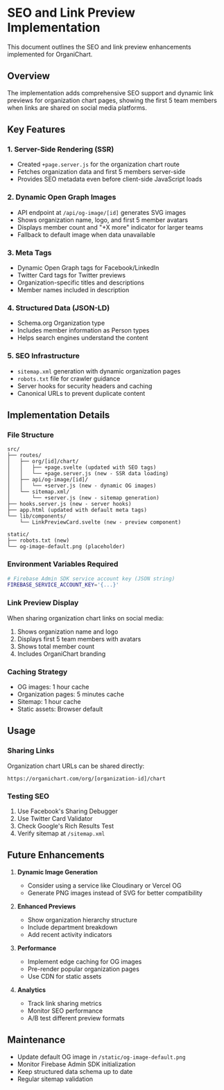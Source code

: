 # SEO and Link Preview Implementation

This document outlines the SEO and link preview enhancements implemented for OrganiChart.

## Overview

The implementation adds comprehensive SEO support and dynamic link previews for organization chart pages, showing the first 5 team members when links are shared on social media platforms.

## Key Features

### 1. Server-Side Rendering (SSR)
- Created `+page.server.js` for the organization chart route
- Fetches organization data and first 5 members server-side
- Provides SEO metadata even before client-side JavaScript loads

### 2. Dynamic Open Graph Images
- API endpoint at `/api/og-image/[id]` generates SVG images
- Shows organization name, logo, and first 5 member avatars
- Displays member count and "+X more" indicator for larger teams
- Fallback to default image when data unavailable

### 3. Meta Tags
- Dynamic Open Graph tags for Facebook/LinkedIn
- Twitter Card tags for Twitter previews
- Organization-specific titles and descriptions
- Member names included in description

### 4. Structured Data (JSON-LD)
- Schema.org Organization type
- Includes member information as Person types
- Helps search engines understand the content

### 5. SEO Infrastructure
- `sitemap.xml` generation with dynamic organization pages
- `robots.txt` file for crawler guidance
- Server hooks for security headers and caching
- Canonical URLs to prevent duplicate content

## Implementation Details

### File Structure
```
src/
├── routes/
│   ├── org/[id]/chart/
│   │   ├── +page.svelte (updated with SEO tags)
│   │   └── +page.server.js (new - SSR data loading)
│   ├── api/og-image/[id]/
│   │   └── +server.js (new - dynamic OG images)
│   └── sitemap.xml/
│       └── +server.js (new - sitemap generation)
├── hooks.server.js (new - server hooks)
├── app.html (updated with default meta tags)
└── lib/components/
    └── LinkPreviewCard.svelte (new - preview component)

static/
├── robots.txt (new)
└── og-image-default.png (placeholder)
```

### Environment Variables Required
```bash
# Firebase Admin SDK service account key (JSON string)
FIREBASE_SERVICE_ACCOUNT_KEY='{...}'
```

### Link Preview Display
When sharing organization chart links on social media:
1. Shows organization name and logo
2. Displays first 5 team members with avatars
3. Shows total member count
4. Includes OrganiChart branding

### Caching Strategy
- OG images: 1 hour cache
- Organization pages: 5 minutes cache
- Sitemap: 1 hour cache
- Static assets: Browser default

## Usage

### Sharing Links
Organization chart URLs can be shared directly:
```
https://organichart.com/org/[organization-id]/chart
```

### Testing SEO
1. Use Facebook's Sharing Debugger
2. Use Twitter Card Validator
3. Check Google's Rich Results Test
4. Verify sitemap at `/sitemap.xml`

## Future Enhancements

1. **Dynamic Image Generation**
   - Consider using a service like Cloudinary or Vercel OG
   - Generate PNG images instead of SVG for better compatibility

2. **Enhanced Previews**
   - Show organization hierarchy structure
   - Include department breakdown
   - Add recent activity indicators

3. **Performance**
   - Implement edge caching for OG images
   - Pre-render popular organization pages
   - Use CDN for static assets

4. **Analytics**
   - Track link sharing metrics
   - Monitor SEO performance
   - A/B test different preview formats

## Maintenance

- Update default OG image in `/static/og-image-default.png`
- Monitor Firebase Admin SDK initialization
- Keep structured data schema up to date
- Regular sitemap validation